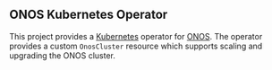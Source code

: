 ## ONOS Kubernetes Operator

This project provides a [Kubernetes][Kubernetes] operator for [ONOS][ONOS]. The operator
provides a custom `OnosCluster` resource which supports scaling and upgrading the ONOS
cluster.

[Kubernetes]: https://kubernetes.io/
[ONOS]: https://onosproject.org/
